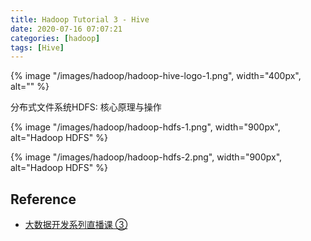 ```yaml
---
title: Hadoop Tutorial 3 - Hive
date: 2020-07-16 07:07:21
categories: [hadoop]
tags: [Hive]
---
```


{% image "/images/hadoop/hadoop-hive-logo-1.png", width="400px", alt="" %}

<!--more-->

分布式文件系统HDFS: 核心原理与操作

{% image "/images/hadoop/hadoop-hdfs-1.png", width="900px", alt="Hadoop HDFS" %}

{% image "/images/hadoop/hadoop-hdfs-2.png", width="900px", alt="Hadoop HDFS" %}


## Reference


- [大数据开发系列直播课 ③](https://study.163.com/course/courseLearn.htm?courseId=1209979905#/learn/live?lessonId=1281107303&courseId=1209979905)

